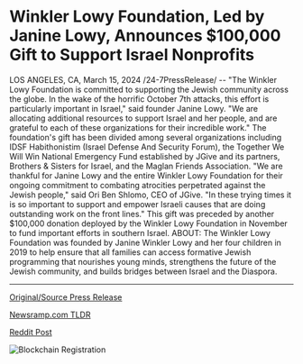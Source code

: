 # Winkler Lowy Foundation, Led by Janine Lowy, Announces $100,000 Gift to Support Israel Nonprofits

LOS ANGELES, CA, March 15, 2024 /24-7PressRelease/ -- "The Winkler Lowy Foundation is committed to supporting the Jewish community across the globe. In the wake of the horrific October 7th attacks, this effort is particularly important in Israel," said founder Janine Lowy. "We are allocating additional resources to support Israel and her people, and are grateful to each of these organizations for their incredible work."   The foundation's gift has been divided among several organizations including IDSF Habithonistim (Israel Defense And Security Forum), the Together We Will Win National Emergency Fund established by JGive and its partners, Brothers & Sisters for Israel, and the Maglan Friends Association.   "We are thankful for Janine Lowy and the entire Winkler Lowy Foundation for their ongoing commitment to combating atrocities perpetrated against the Jewish people," said Ori Ben Shlomo, CEO of JGive. "In these trying times it is so important to support and empower Israeli causes that are doing outstanding work on the front lines."  This gift was preceded by another $100,000 donation deployed by the Winkler Lowy Foundation in November to fund important efforts in southern Israel.  ABOUT: The Winkler Lowy Foundation was founded by Janine Winkler Lowy and her four children in 2019 to help ensure that all families can access formative Jewish programming that nourishes young minds, strengthens the future of the Jewish community, and builds bridges between Israel and the Diaspora. 

---

[Original/Source Press Release](https://www.24-7pressrelease.com/press-release/509279/winkler-lowy-foundation-led-by-janine-lowy-announces-100000-gift-to-support-israel-nonprofits)
                    

[Newsramp.com TLDR](None) 



[Reddit Post](https://www.reddit.com/r/AwardsAndRecognition/comments/1bf85nw/winkler_lowy_foundation_announces_major_gift_to/) 



![Blockchain Registration](https://cdn.newsramp.app/24-7PressRelease/qrcode/243/15/coolxcjD.webp)